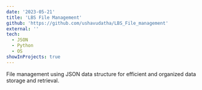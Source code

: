 ```yaml
---
date: '2023-05-21'
title: 'LBS File Management'
github: 'https://github.com/ushavudatha/LBS_File_management'
external: ''
tech:
  - JSON
  - Python
  - OS
showInProjects: true
---
```


File management using JSON data structure for efficient and organized data storage and retrieval.
